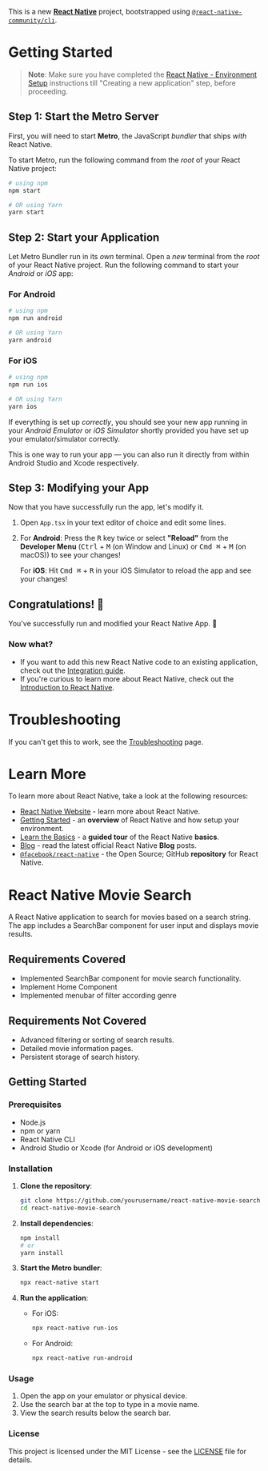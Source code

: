 This is a new [**React Native**](https://reactnative.dev) project, bootstrapped using [`@react-native-community/cli`](https://github.com/react-native-community/cli).

# Getting Started

>**Note**: Make sure you have completed the [React Native - Environment Setup](https://reactnative.dev/docs/environment-setup) instructions till "Creating a new application" step, before proceeding.

## Step 1: Start the Metro Server

First, you will need to start **Metro**, the JavaScript _bundler_ that ships _with_ React Native.

To start Metro, run the following command from the _root_ of your React Native project:

```bash
# using npm
npm start

# OR using Yarn
yarn start
```

## Step 2: Start your Application

Let Metro Bundler run in its _own_ terminal. Open a _new_ terminal from the _root_ of your React Native project. Run the following command to start your _Android_ or _iOS_ app:

### For Android

```bash
# using npm
npm run android

# OR using Yarn
yarn android
```

### For iOS

```bash
# using npm
npm run ios

# OR using Yarn
yarn ios
```

If everything is set up _correctly_, you should see your new app running in your _Android Emulator_ or _iOS Simulator_ shortly provided you have set up your emulator/simulator correctly.

This is one way to run your app — you can also run it directly from within Android Studio and Xcode respectively.

## Step 3: Modifying your App

Now that you have successfully run the app, let's modify it.

1. Open `App.tsx` in your text editor of choice and edit some lines.
2. For **Android**: Press the <kbd>R</kbd> key twice or select **"Reload"** from the **Developer Menu** (<kbd>Ctrl</kbd> + <kbd>M</kbd> (on Window and Linux) or <kbd>Cmd ⌘</kbd> + <kbd>M</kbd> (on macOS)) to see your changes!

   For **iOS**: Hit <kbd>Cmd ⌘</kbd> + <kbd>R</kbd> in your iOS Simulator to reload the app and see your changes!

## Congratulations! :tada:

You've successfully run and modified your React Native App. :partying_face:

### Now what?

- If you want to add this new React Native code to an existing application, check out the [Integration guide](https://reactnative.dev/docs/integration-with-existing-apps).
- If you're curious to learn more about React Native, check out the [Introduction to React Native](https://reactnative.dev/docs/getting-started).

# Troubleshooting

If you can't get this to work, see the [Troubleshooting](https://reactnative.dev/docs/troubleshooting) page.

# Learn More

To learn more about React Native, take a look at the following resources:

- [React Native Website](https://reactnative.dev) - learn more about React Native.
- [Getting Started](https://reactnative.dev/docs/environment-setup) - an **overview** of React Native and how setup your environment.
- [Learn the Basics](https://reactnative.dev/docs/getting-started) - a **guided tour** of the React Native **basics**.
- [Blog](https://reactnative.dev/blog) - read the latest official React Native **Blog** posts.
- [`@facebook/react-native`](https://github.com/facebook/react-native) - the Open Source; GitHub **repository** for React Native.




# React Native Movie Search

A React Native application to search for movies based on a search string. The app includes a SearchBar component for user input and displays movie results.

## Requirements Covered

- Implemented SearchBar component for movie search functionality.
- Implement Home Component
- Implemented menubar of filter according genre


## Requirements Not Covered

- Advanced filtering or sorting of search results.
- Detailed movie information pages.
- Persistent storage of search history.

## Getting Started

### Prerequisites

- Node.js
- npm or yarn
- React Native CLI
- Android Studio or Xcode (for Android or iOS development)

### Installation

1. **Clone the repository**:
    ```bash
    git clone https://github.com/yourusername/react-native-movie-search.git
    cd react-native-movie-search
    ```

2. **Install dependencies**:
    ```bash
    npm install
    # or
    yarn install
    ```

3. **Start the Metro bundler**:
    ```bash
    npx react-native start
    ```

4. **Run the application**:
    - For iOS:
        ```bash
        npx react-native run-ios
        ```
    - For Android:
        ```bash
        npx react-native run-android
        ```

### Usage

1. Open the app on your emulator or physical device.
2. Use the search bar at the top to type in a movie name.
3. View the search results below the search bar.




### License

This project is licensed under the MIT License - see the [LICENSE](LICENSE) file for details.





